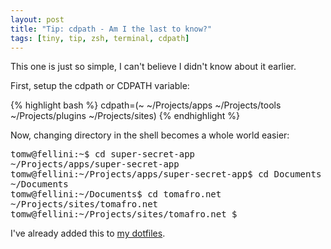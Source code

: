 ```yaml
---
layout: post
title: "Tip: cdpath - Am I the last to know?"
tags: [tiny, tip, zsh, terminal, cdpath]
---
```

This one is just so simple, I can't believe I didn't know about it earlier.

First, setup the cdpath or CDPATH variable:

{% highlight bash %}
cdpath=(~ ~/Projects/apps ~/Projects/tools ~/Projects/plugins ~/Projects/sites)
{% endhighlight %}

Now, changing directory in the shell becomes a whole world easier:

<div class='highlight'><pre><span class="s1">tomw@fellini:~<span class='nv'>$ </span></span><span class='nb'>cd </span>super-secret-app
~/Projects/apps/super-secret-app
<span class="s1">tomw@fellini:~/Projects/apps/super-secret-app<span class='nv'>$ </span></span><span class='nb'>cd </span>Documents
~/Documents
<span class="s1">tomw@fellini:~/Documents<span class='nv'>$ </span></span><span class='nb'>cd </span>tomafro.net
~/Projects/sites/tomafro.net
<span class="s1">tomw@fellini:~/Projects/sites/tomafro.net <span class='err'>$</span></span>
</pre>
</div>

I've already added this to [my dotfiles](http://github.com/tomafro/dotfiles).